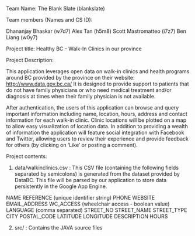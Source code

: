 Team Name: The Blank Slate (blankslate)

Team members (Names and CS ID):

Dhananjay Bhaskar (w7d7)
Alex Tan (h5m8)
Scott Mastromatteo (i7z7)
Ben Liang (w0y7)

Project title: Healthy BC - Walk-In Clinics in our province

Project Description: 

This application leverages open data on walk-in clinics and health programs around BC provided by the province on their website: http://www.data.gov.bc.ca/ 
It is designed to provide support to patients that do not have family physicians or who need medical treatment and/or diagnosis at times when their family physician is not available.

After authentication, the users of this application can browse and query important information including name, location, hours, address and contact information for each walk-in clinic. Clinic locations will be plotted on a map to allow easy visualization of location data. In addition to providing a wealth of information the application will feature social integration with Facebook and Twitter, allowing users to review their experience and provide feedback for others (by clicking on ‘Like’ or posting a comment).

Project contents:

1) data/walkinclinics.csv : This CSV file (containing the following fields separated by semicolons) is generated from the dataset provided by DataBC. This file will be parsed by our application to store data persistently in the Google App Engine.

NAME 
REFERENCE (unique identifier string)
PHONE
WEBSITE
EMAIL_ADDRESS
WC_ACCESS (wheelchair access - boolean value)
LANGUAGE (comma separated)
STREET_NO
STREET_NAME
STREET_TYPE
CITY
POSTAL_CODE
LATITUDE
LONGITUDE
DESCRIPTION
HOURS

2) src/ : Contains the JAVA source files
